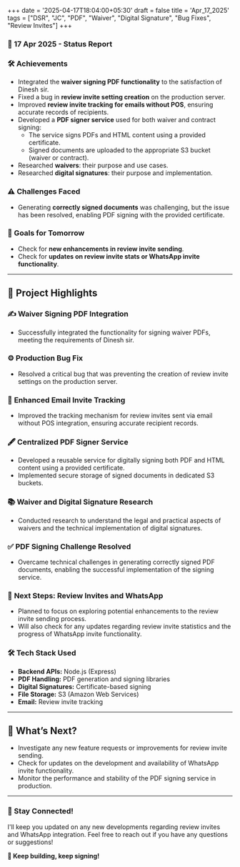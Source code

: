 +++
date = '2025-04-17T18:04:00+05:30'
draft = false
title = 'Apr_17_2025'
tags = ["DSR", "JC", "PDF", "Waiver", "Digital Signature", "Bug Fixes", "Review Invites"]
+++

### **📆 17 Apr 2025 - Status Report**

### **🛠 Achievements**

<!--more-->
- Integrated the **waiver signing PDF functionality** to the satisfaction of Dinesh sir.
- Fixed a bug in **review invite setting creation** on the production server.
- Improved **review invite tracking for emails without POS**, ensuring accurate records of recipients.
- Developed a **PDF signer service** used for both waiver and contract signing:
    - The service signs PDFs and HTML content using a provided certificate.
    - Signed documents are uploaded to the appropriate S3 bucket (waiver or contract).
- Researched **waivers**: their purpose and use cases.
- Researched **digital signatures**: their purpose and implementation.

### **⚠️ Challenges Faced**

- Generating **correctly signed documents** was challenging, but the issue has been resolved, enabling PDF signing with the provided certificate.

### **🎯 Goals for Tomorrow**

- Check for **new enhancements in review invite sending**.
- Check for **updates on review invite stats or WhatsApp invite functionality**.

---

## 📖 **Project Highlights**

### ✍️ **Waiver Signing PDF Integration**

- Successfully integrated the functionality for signing waiver PDFs, meeting the requirements of Dinesh sir.

### ⚙️ **Production Bug Fix**

- Resolved a critical bug that was preventing the creation of review invite settings on the production server.

### 📧 **Enhanced Email Invite Tracking**

- Improved the tracking mechanism for review invites sent via email without POS integration, ensuring accurate recipient records.

### 🖋️ **Centralized PDF Signer Service**

- Developed a reusable service for digitally signing both PDF and HTML content using a provided certificate.
- Implemented secure storage of signed documents in dedicated S3 buckets.

### 📚 **Waiver and Digital Signature Research**

- Conducted research to understand the legal and practical aspects of waivers and the technical implementation of digital signatures.

### ✅ **PDF Signing Challenge Resolved**

- Overcame technical challenges in generating correctly signed PDF documents, enabling the successful implementation of the signing service.

### 🚀 **Next Steps: Review Invites and WhatsApp**

- Planned to focus on exploring potential enhancements to the review invite sending process.
- Will also check for any updates regarding review invite statistics and the progress of WhatsApp invite functionality.

### 🛠️ **Tech Stack Used**

- **Backend APIs:** Node.js (Express)
- **PDF Handling:** PDF generation and signing libraries
- **Digital Signatures:** Certificate-based signing
- **File Storage:** S3 (Amazon Web Services)
- **Email:** Review invite tracking

---

## 🚀 **What’s Next?**

- Investigate any new feature requests or improvements for review invite sending.
- Check for updates on the development and availability of WhatsApp invite functionality.
- Monitor the performance and stability of the PDF signing service in production.

---

### **💬 Stay Connected!**

I'll keep you updated on any new developments regarding review invites and WhatsApp integration. Feel free to reach out if you have any questions or suggestions!

**🚀 Keep building, keep signing!**
